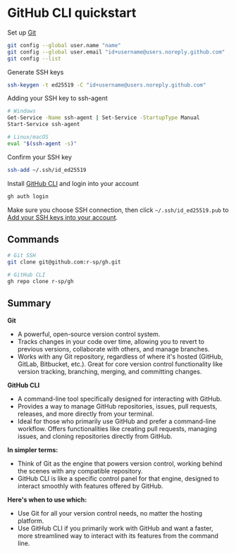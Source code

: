 # GitHub CLI quickstart

Set up [Git](https://git-scm.com/downloads/)

```sh
git config --global user.name "name"
git config --global user.email "id+username@users.noreply.github.com"
git config --list
```

Generate SSH keys

```sh
ssh-keygen -t ed25519 -C "id+username@users.noreply.github.com"
```

Adding your SSH key to ssh-agent

```sh
# Windows
Get-Service -Name ssh-agent | Set-Service -StartupType Manual
Start-Service ssh-agent

# Linux/macOS
eval "$(ssh-agent -s)"
```

Confirm your SSH key

```sh
ssh-add ~/.ssh/id_ed25519
```

Install [GitHub CLI](https://cli.github.com/) and login into your account

```sh
gh auth login
```

Make sure you choose SSH connection, then click `~/.ssh/id_ed25519.pub` to [Add your SSH keys into your account](https://docs.github.com/en/authentication/connecting-to-github-with-ssh/adding-a-new-ssh-key-to-your-github-account).

## Commands

```sh
# Git SSH
git clone git@github.com:r-sp/gh.git

# GitHub CLI
gh repo clone r-sp/gh
```

## Summary

**Git**

- A powerful, open-source version control system.
- Tracks changes in your code over time, allowing you to revert to previous versions, collaborate with others, and manage branches.
- Works with any Git repository, regardless of where it's hosted (GitHub, GitLab, Bitbucket, etc.). Great for core version control functionality like version tracking, branching, merging, and committing changes.

**GitHub CLI**

- A command-line tool specifically designed for interacting with GitHub.
- Provides a way to manage GitHub repositories, issues, pull requests, releases, and more directly from your terminal.
- Ideal for those who primarily use GitHub and prefer a command-line workflow. Offers functionalities like creating pull requests, managing issues, and cloning repositories directly from GitHub.

**In simpler terms:**

- Think of Git as the engine that powers version control, working behind the scenes with any compatible repository.
- GitHub CLI is like a specific control panel for that engine, designed to interact smoothly with features offered by GitHub.

**Here's when to use which:**

- Use Git for all your version control needs, no matter the hosting platform.
- Use GitHub CLI if you primarily work with GitHub and want a faster, more streamlined way to interact with its features from the command line.
